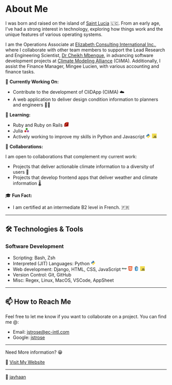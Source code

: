 # About Me

I was born and raised on the island of [Saint Lucia](https://en.wikipedia.org/wiki/Saint_Lucia) 🇱🇨. From an early age, I've had a strong interest in technology, exploring how things work and the unique features of various operating systems.

I am the Operations Associate at [Elizabeth Consulting International Inc.](https://www.ec-intl.com), where I collaborate with other team members to support the Lead Research and Engineering Scientist, [Dr Cheikh Mbengue](https://github.com/cmbengue-ec-intl), in advancing software development projects at [Climate Modeling Alliance](https://clima.caltech.edu/) (CliMA). Additionally, I assist the Finance Manager, Mingee Lucien, with various accounting and finance tasks.

🔭 **Currently Working On:**

- Contribute to the development of CliDApp (CliMA) ☁️
- A web application to deliver design condition information to planners and engineers 👨‍💻

🌱 **Learning:**

- Ruby and Ruby on Rails <img src="https://github.com/devicons/devicon/blob/master/icons/ruby/ruby-original.svg" alt="Ruby" height="15">
- Julia <img src="https://github.com/devicons/devicon/blob/master/icons/julia/julia-original.svg" alt="Julia" height="15">
- Actively working to improve my skills in Python and Javascript <img src="https://github.com/devicons/devicon/blob/master/icons/python/python-original.svg" alt="Python" height="15"> <img src="https://github.com/devicons/devicon/blob/master/icons/javascript/javascript-original.svg" alt="Javascript" height="15">

👯 **Collaborations:**

I am open to collaborations that complement my current work:

- Projects that deliver actionable climate information to a diversity of users 💨
- Projects that develop frontend apps that deliver weather and climate information 🌡️

🎓 **Fun Fact:**

- I am certified at an intermediate B2 level in French. 🇫🇷

---

## 🛠️ Technologies & Tools

### Software Development

- Scripting: Bash, Zsh
- Interpreted (JIT) Languages: Python <img src="https://github.com/devicons/devicon/blob/master/icons/python/python-original.svg" alt="Python" height="15">
- Web development: Django, HTML, CSS, JavaScript <img src="https://github.com/devicons/devicon/blob/master/icons/django/django-plain-wordmark.svg" alt="Django" height="15"> <img src="https://github.com/devicons/devicon/blob/master/icons/html5/html5-original.svg" alt="HTML" height="15"> <img src="https://github.com/devicons/devicon/blob/master/icons/css3/css3-original-wordmark.svg" alt="CSS" height="15"> <img src="https://github.com/devicons/devicon/blob/master/icons/javascript/javascript-original.svg" alt="Javascript" height="15">
- Version Control: Git, GitHub
- Misc: Regex, Linux, MacOS, VSCode, AppSheet

---

## 📫 How to Reach Me

Feel free to let me know if you want to collaborate on a project. You can find me @:

- Email: [jstrose@ec-intl.com](mailto:jstrose@ec-intl.com)
- Google: [jstrose](https://g.dev/jstrose)

---

Need More information? 😁

🔗 [Visit My Website](https://javhaan.github.io)

---
👾 [javhaan](https://github.com/javhaan)
